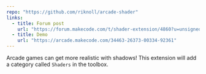 ```yaml
---
repo: "https://github.com/riknoll/arcade-shader"
links:
  - title: Forum post
    url: "https://forum.makecode.com/t/shader-extension/4860?u=unsignedarduino"
  - title: Demo
    url: "https://arcade.makecode.com/34463-26373-00334-92361"
---
```


Arcade games can get more realistic with shadows! This extension will add a category called `Shaders` in the toolbox.
